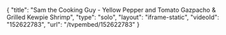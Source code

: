 {
    "title": "Sam the Cooking Guy - Yellow Pepper and Tomato Gazpacho & Grilled Kewpie Shrimp",
    "type": "solo",
    "layout": "iframe-static",
    "videoId": "152622783",
    "url": "\/tvpembed\/152622783"
}